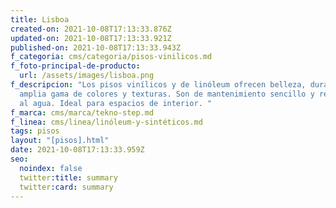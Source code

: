 ```yaml
---
title: Lisboa
created-on: 2021-10-08T17:13:33.876Z
updated-on: 2021-10-08T17:13:33.921Z
published-on: 2021-10-08T17:13:33.943Z
f_categoria: cms/categoria/pisos-vinilicos.md
f_foto-principal-de-producto:
  url: /assets/images/lisboa.png
f_descripcion: "Los pisos vinílicos y de linóleum ofrecen belleza, durabilidad y
  amplia gama de colores y texturas. Son de mantenimiento sencillo y resistentes
  al agua. Ideal para espacios de interior. "
f_marca: cms/marca/tekno-step.md
f_linea: cms/linea/linóleum-y-sintéticos.md
tags: pisos
layout: "[pisos].html"
date: 2021-10-08T17:13:33.959Z
seo:
  noindex: false
  twitter:title: summary
  twitter:card: summary
---
```

